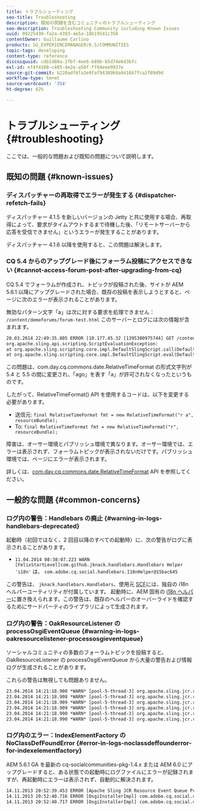 ```yaml
---
title: トラブルシューティング
seo-title: Troubleshooting
description: 既知の問題を含むコミュニティのトラブルシューティング
seo-description: Troubleshooting Community including Known Issues
uuid: 99225430-fa2a-4393-ae5a-18b19541c358
contentOwner: Guillaume Carlino
products: SG_EXPERIENCEMANAGER/6.5/COMMUNITIES
topic-tags: developing
content-type: reference
discoiquuid: cdb2d80a-2fbf-4ee6-b89b-b5d74e6d3bfc
exl-id: ef4f4108-c485-4e2e-a58f-ff64eee9937e
source-git-commit: b220adf6fa3e9faf94389b9a9416b7fca2f89d9d
workflow-type: tm+mt
source-wordcount: '354'
ht-degree: 82%

---
```


# トラブルシューティング {#troubleshooting}

ここでは、一般的な問題および既知の問題について説明します。

## 既知の問題 {#known-issues}

### ディスパッチャーの再取得でエラーが発生する {#dispatcher-refetch-fails}

ディスパッチャー 4.1.5 を新しいバージョンの Jetty と共に使用する場合、再取得によって、要求がタイムアウトするまで待機した後、「リモートサーバーから応答を受信できません」というエラーが発生することがあります。

ディスパッチャー 4.1.6 以降を使用すると、この問題は解決します。

### CQ 5.4 からのアップグレード後にフォーラム投稿にアクセスできない {#cannot-access-forum-post-after-upgrading-from-cq}

CQ 5.4 でフォーラムが作成され、トピックが投稿された後、サイトが AEM 5.6.1 以降にアップグレードされた場合、既存の投稿を表示しようとすると、ページに次のエラーが表示されることがあります。

無効なパターン文字「a」は次に対する要求を処理できません： `/content/demoforums/forum-test.html` このサーバーとログには次の情報が含まれます。

```xml
20.03.2014 22:49:35.805 ERROR [10.177.45.32 [1395380975744] GET /content/demoforums/forum-test.html HTTP/1.1] com.day.cq.wcm.tags.IncludeTag Error while executing script content.jsp
org.apache.sling.api.scripting.ScriptEvaluationException:
at org.apache.sling.scripting.core.impl.DefaultSlingScript.call(DefaultSlingScript.java:388)
at org.apache.sling.scripting.core.impl.DefaultSlingScript.eval(DefaultSlingScript.java:171)
```

この問題は、com.day.cq.commons.date.RelativeTimeFormat の形式文字列が 5.4 と 5.5 の間に変更され、「ago」を表す「a」が許可されなくなったというものです。

したがって、RelativeTimeFormat() API を使用するコードは、以下を変更する必要があります。

* 送信元: `final RelativeTimeFormat fmt = new RelativeTimeFormat("r a", resourceBundle);`
* To: `final RelativeTimeFormat fmt = new RelativeTimeFormat("r", resourceBundle);`

障害は、オーサー環境とパブリッシュ環境で異なります。オーサー環境では、エラーは表示されず、フォーラムトピックが表示されないだけです。パブリッシュ環境では、ページにエラーが表示されます。

詳しくは、[com.day.cq.commons.date.RelativeTimeFormat](https://helpx.adobe.com/experience-manager/6-5/sites/developing/using/reference-materials/javadoc/com/day/cq/commons/date/RelativeTimeFormat.html) API を参照してください。

## 一般的な問題 {#common-concerns}

### ログ内の警告：Handlebars の廃止 {#warning-in-logs-handlebars-deprecated}

起動時（初回ではなく、2 回目以降のすべての起動時）に、次の警告がログに表示されることがあります。

* `11.04.2014 08:38:07.223 WARN [FelixStartLevel]com.github.jknack.handlebars.Handlebars Helper 'i18n'` は、 `com.adobe.cq.social.handlebars.I18nHelper@15bac645`

この警告は、 `jknack.handlebars.Handlebars`、使用元 [SCF](scf.md#handlebarsjavascripttemplatinglanguage)には、独自の i18n ヘルパーユーティリティが付属しています。 起動時に、AEM 固有の [i18n ヘルパー](handlebars-helpers.md#i-n)に置き換えられます。この警告は、既存のヘルパーのオーバーライドを確認するためにサードパーティのライブラリによって生成されます。

### ログ内の警告：OakResourceListener の processOsgiEventQueue {#warning-in-logs-oakresourcelistener-processosgieventqueue}

ソーシャルコミュニティの多数のフォーラムトピックを投稿すると、OakResourceListener の processOsgiEventQueue から大量の警告および情報ログが生成されることがあります。

これらの警告は無視しても問題ありません。

```xml
23.04.2014 14:21:18.900 *WARN* [pool-5-thread-3] org.apache.sling.jcr.resource.internal.OakResourceListener processOsgiEventQueue: Resource at /var/search-collections/ugc-sc/_m.frq/jcr:content not found, which is not expected for an added or modified node
23.04.2014 14:21:18.908 *WARN* [pool-5-thread-3] org.apache.sling.jcr.resource.internal.OakResourceListener processOsgiEventQueue: Resource at /var/search-collections/ugc-sc/_m.prx/jcr:content not found, which is not expected for an added or modified node
23.04.2014 14:21:18.909 *WARN* [pool-5-thread-3] org.apache.sling.jcr.resource.internal.OakResourceListener processOsgiEventQueue: Resource at /var/replication/data/1f799fb4-0aeb-4660-aadb-705657f16048/67/67699ab5-9d57-4c79-a755-2727ba9e6452/jcr:content not found, which is not expected for an added or modified node
23.04.2014 14:21:18.909 *WARN* [pool-5-thread-3] org.apache.sling.jcr.resource.internal.OakResourceListener processOsgiEventQueue: Resource at /var/replication/data/1f799fb4-0aeb-4660-aadb-705657f16048/67/67699ab5-9d57-4c79-a755-2727ba9e6452/jcr:content not found, which is not expected for an added or modified node
23.04.2014 14:21:18.990 *WARN* [pool-5-thread-3] org.apache.sling.jcr.resource.internal.OakResourceListener processOsgiEventQueue: Resource at /var/replication/data/1f799fb4-0aeb-4660-aadb-705657f16048/b9/b91f1690-87e8-41d8-a78e-cd2259f837c8/jcr:content not found, which is not expected for an added or modified node
23.04.2014 14:21:18.990 *WARN* [pool-5-thread-3] org.apache.sling.jcr.resource.internal.OakResourceListener processOsgiEventQueue: Resource at /var/replication/data/1f799fb4-0aeb-4660-aadb-705657f16048/b9/b91f1690-87e8-41d8-a78e-cd2259f837c8/jcr:content not found, which is not expected for an added or modified node
```

### ログ内のエラー：IndexElementFactory の NoClassDefFoundError {#error-in-logs-noclassdeffounderror-for-indexelementfactory}

AEM 5.6.1 GA を最新の cq-socialcommunities-pkg-1.4.x または AEM 6.0 にアップグレードすると、ある状態での起動時にログファイルにエラーが記録されますが、再起動時にエラーは表示されず、自動的に解決されます。

```xml
14.11.2013 20:52:39.453 ERROR [Apache Sling JCR Resource Event Queue Processor for path '/'] com.adobe.cq.social.storage.index.impl.IndexService Error occurred while processing event java.util.ConcurrentModificationException
14.11.2013 20:52:40.716 ERROR [OsgiInstallerImpl] com.adobe.cq.social.cq-social-commons [CommentListProvider] Error during instantiation of the implementation object (java.lang.NoClassDefFoundError: com/adobe/cq/social/storage/index/IndexElementFactory) java.lang.NoClassDefFoundError: com/adobe/cq/social/storage/index/IndexElementFactory
14.11.2013 20:52:40.717 ERROR [OsgiInstallerImpl] com.adobe.cq.social.cq-social-commons [CommentListProvider] Failed creating the component instance; see log for reason
```
